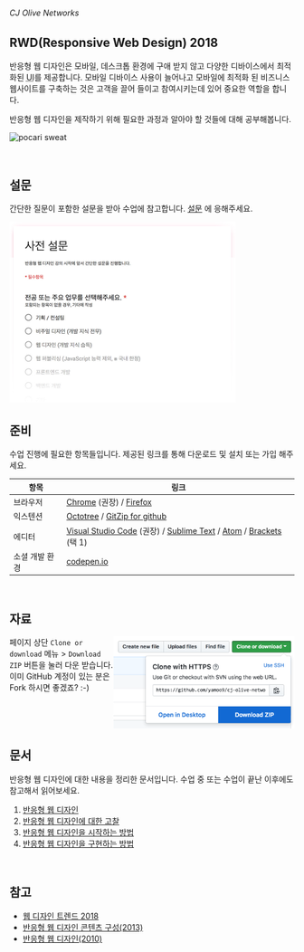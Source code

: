 ###### CJ Olive Networks

## RWD(Responsive Web Design) 2018

반응형 웹 디자인은 모바일, 데스크톱 환경에 구애 받지 않고 다양한 디바이스에서 최적화된 <abbr title="User Interface">UI</abbr>를 제공합니다. 모바일 디바이스 사용이 늘어나고 모바일에 최적화 된 비즈니스 웹사이트를 구축하는 것은 고객을 끌어 들이고 참여시키는데 있어 중요한 역할을 합니다.

반응형 웹 디자인을 제작하기 위해 필요한 과정과 알아야 할 것들에 대해 공부해봅니다.

![pocari sweat](https://camo.githubusercontent.com/c5ed2730392b3d138a9a9c4261858f1a00a6fb74/687474703a2f2f79616d6f6f392e6769746875622e696f2f636a2d6f6c6976652d6e6574776f726b732f6173736574732f7277642f504f434152492e6a7067)

<br>

## 설문

간단한 질문이 포함한 설문을 받아 수업에 참고합니다. [설문](https://goo.gl/forms/8u2snrPnQ77puQ582)  에 응해주세요.

<img src="docs/assets/survey.jpg" alt width="400">

<br>

## 준비

수업 진행에 필요한 항목들입니다. 제공된 링크를 통해 다운로드 및 설치 또는 가입 해주세요.

항목 | 링크
--- | ---
브라우저 | [Chrome](https://www.google.com/chrome/) (권장) / [Firefox](http://www.mozilla.com/ko/firefox)
익스텐션 | [Octotree](https://chrome.google.com/webstore/detail/octotree/bkhaagjahfmjljalopjnoealnfndnagc?hl=ko) / [GitZip for github](https://chrome.google.com/webstore/detail/gitzip-for-github/ffabmkklhbepgcgfonabamgnfafbdlkn)
에디터 | [Visual Studio Code](https://code.visualstudio.com/) (권장) / [Sublime Text](https://www.sublimetext.com/) / [Atom](https://atom.io/) / [Brackets](http://brackets.io/) (택 1)
소셜 개발 환경 | [codepen.io](https://codepen.io/)

<br>

## 자료

<img align="right" src="./docs/assets/download.png" alt width="320">

페이지 상단 `Clone or download` 메뉴 > `Download ZIP` 버튼을 눌러 다운 받습니다. 이미 GitHub 계정이 있는 분은 Fork 하시면 좋겠죠? :-)

<br>
<br>
<br>

## 문서

<img src="https://www.digitalwebmania.com/wp-content/uploads/2018/03/giphy.gif" alt align="right" width="120">

반응형 웹 디자인에 대한 내용을 정리한 문서입니다. 수업 중 또는 수업이 끝난 이후에도 참고해서 읽어보세요.

1. [반응형 웹 디자인](https://github.com/yamoo9/cj-olive-networks/wiki)
1. [반응형 웹 디자인에 대한 고찰](https://github.com/yamoo9/cj-olive-networks/wiki/%EB%B0%98%EC%9D%91%ED%98%95-%EC%9B%B9-%EB%94%94%EC%9E%90%EC%9D%B8-%EC%A0%81%EC%9A%A9%EC%97%90-%EB%8C%80%ED%95%9C-%EA%B3%A0%EC%B0%B0)
1. [반응형 웹 디자인을 시작하는 방법](https://github.com/yamoo9/cj-olive-networks/wiki/%EB%B0%98%EC%9D%91%ED%98%95-%EC%9B%B9-%EB%94%94%EC%9E%90%EC%9D%B8%EC%9D%84-%EC%8B%9C%EC%9E%91%ED%95%98%EB%8A%94-%EB%B0%A9%EB%B2%95)
1. [반응형 웹 디자인을 구현하는 방법](https://github.com/yamoo9/cj-olive-networks/wiki/%EB%B0%98%EC%9D%91%ED%98%95-%EC%9B%B9-%EB%94%94%EC%9E%90%EC%9D%B8-%EA%B5%AC%ED%98%84-%EB%B0%A9%EB%B2%95)

<br>

## 참고

- [웹 디자인 트렌드 2018](https://99designs.com/blog/trends/web-design-trends-2018/)
- [반응형 웹 디자인 콘텐츠 구성(2013)](https://blog.kulturbanause.de/2013/12/content-choreography-fur-responsive-websites/)
- [반응형 웹 디자인(2010)](http://alistapart.com/article/responsive-web-design)